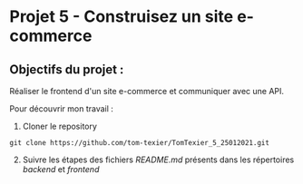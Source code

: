 # Projet 5 - Construisez un site e-commerce

## Objectifs du projet :

Réaliser le frontend d'un site e-commerce et communiquer avec une API.

Pour découvrir mon travail : 

1. Cloner le repository 

```
git clone https://github.com/tom-texier/TomTexier_5_25012021.git
```

2. Suivre les étapes des fichiers *README.md* présents dans les répertoires *backend* et *frontend*